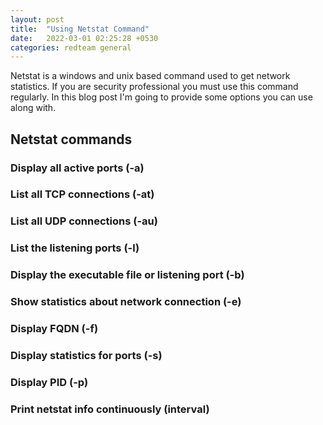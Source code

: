 ```yaml
---
layout: post
title:  "Using Netstat Command"
date:   2022-03-01 02:25:28 +0530
categories: redteam general
---
```


Netstat is a windows and unix based command used to get network statistics. If you are security professional you must use this command regularly. In this blog post I'm going to provide
some options you can use along with.

## Netstat commands

### Display all active ports (-a)
### List all TCP connections (-at)
### List all UDP connections (-au)
### List the listening ports (-l)
### Display the executable file or listening port (-b)
### Show statistics about network connection (-e)
### Display FQDN (-f)
### Display statistics for ports (-s)
### Display PID (-p)
### Print netstat info continuously (interval)
